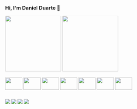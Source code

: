 ### Hi, I'm Daniel Duarte 👋

<div>
  <img height="180em" src="https://github-readme-stats.vercel.app/api?username=danrib27&theme=dracula&show_icons=true" />
  <img height="180em" src="https://github-readme-stats.vercel.app/api/top-langs/?username=danrib27&hide=html&layout=compact&theme=dracula" />
</div>
<div style="display: inline_block"><br>
  <img align="center" height="40" width="55" src="https://cdn.jsdelivr.net/gh/devicons/devicon/icons/react/react-original-wordmark.svg" />
  <img align="center" height="40" width="55" src="https://cdn.jsdelivr.net/gh/devicons/devicon/icons/typescript/typescript-original.svg" />
  <img align="center" height="40" width="55" src="https://cdn.jsdelivr.net/gh/devicons/devicon/icons/javascript/javascript-original.svg" />
  <img align="center" height="40" width="55" src="https://cdn.jsdelivr.net/gh/devicons/devicon/icons/html5/html5-original.svg" />
  <img align="center" height="40" width="55" src="https://cdn.jsdelivr.net/gh/devicons/devicon/icons/css3/css3-original.svg" />
  <img align="center" height="40" width="55" src="https://cdn.jsdelivr.net/gh/devicons/devicon/icons/sass/sass-original.svg" />
  <img align="center" height="40" width="55" src="https://cdn.jsdelivr.net/gh/devicons/devicon/icons/python/python-original.svg" />
</div>

##

<div>
  <a href="https://www.linkedin.com/in/daniel-duarte-398996166/" target="_blank"><img src="https://img.shields.io/badge/LinkedIn-0077B5?style=for-the-badge&logo=linkedin&logoColor=white" /></a>
  <a href="https://stackoverflow.com/users/15269357/furius" target="_blank"><img src="https://img.shields.io/badge/StackOverflow-F58025?style=for-the-badge&logo=stackoverflow&logoColor=white" /></a>
  <a href="https://www.codewars.com/users/danrib27" target="_blank"><img src="https://img.shields.io/badge/CodeWars-B1361E?style=for-the-badge&logo=codewars&logoColor=white" /></a>
  <a href="danielduarte.dev" target="_blank"><img src="https://img.shields.io/badge/Vercel-danielduarte.dev-0b0419?style=for-the-badge&logo=vercel&logoColor=white&labelColor=000000" /></a>
</div>
